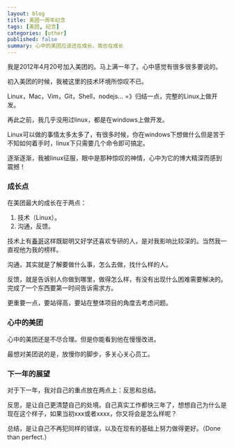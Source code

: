 ```yaml
---
layout: blog
title: 美团一周年纪念
tags: [美团, 纪念]
categories: [other]
published: false
summary: 心中的美团应该还在成长，我也在成长
---
```


我是2012年4月20号加入美团的。马上满一年了。心中感觉有很多很多要说的。

初入美团的时候，我被这里的技术环境所惊叹不已。

Linux，Mac，Vim，Git，Shell，nodejs... =》归结一点，完整的Linux上做开发。

再此之前，我几乎没用过linux，都是在windows上做开发。

Linux可以做的事情太多太多了，有很多时候，你在windows下想做什么但是苦于不知如何着手时，linux下只需要几个命令即可搞定。

逐渐逐渐，我被linux征服，眼中是那种惊叹的神情，心中为它的博大精深而感到震撼！

### 成长点

在美团最大的成长在于两点：

1. 技术（Linux）。
2. 沟通，反馈。

技术上有[春哥](http://shangchun.net)这样既聪明又好学还喜欢专研的人，是对我影响比较深的。当然我一直视他为我的榜样。

沟通，其实就是了解要做什么事，怎么去做，找什么样的人。

反馈，就是告诉别人你做到哪里，做得怎么样，有没有出现什么困难需要解决的。完成了一个东西要第一时间告诉需求方。

更重要一点，要站得高，要站在整体项目的角度去考虑问题。

### 心中的美团

心中的美团还是不尽合理。但是你能看到他在慢慢改进。

<p class="hidden">最想对美团说的是，放慢你的脚步，多关心关心员工。</p>

### 下一年的展望

对于下一年，我对自己的重点放在两点上：反思和总结。

反思，是让自己更清楚自己的处境。自己真实工作都快三年了，想想自己为什么是现在这个样子，如果当初xxx或者xxxx，你又将会是怎么样呢？

总结，是让自己不再犯同样的错误，以及在现有的基础上努力做得更好。（Done than perfect.）
